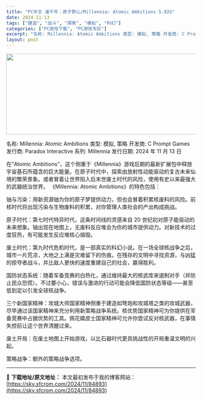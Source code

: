 ```yaml
---
title: "PC中文 诸千年：原子野心/Millennia: Atomic Ambitions 5.82G"
date: 2024-11-13
tags: ["建造", "战斗", "探索", "模拟", "科幻"]
categories: ["PC游戏下载", "PC游戏专区"]
excerpt: "名称: Millennia: Atomic Ambitions 类型: 模拟, 策略 开发商: C Prompt Games 发行商: Paradox Interactive 系列: Millennia 发行日期: 2024 年 11 月 13 日 在“Atomic Ambitions”，这个侧重于&hellip;"
layout: post
---
```


<img class="aligncenter size-full wp-image-84894" src="https://sky.sfcrom.com/wp-content/uploads/2024/11/2024111300485170.webp" alt="" width="660" height="215" />

名称: Millennia: Atomic Ambitions
类型: 模拟, 策略
开发商: C Prompt Games
发行商: Paradox Interactive
系列: Millennia
发行日期: 2024 年 11 月 13 日

在“Atomic Ambitions”，这个侧重于《Millennia》游戏后期的最新扩展包中释放宇宙基石所蕴含的巨大能量。在原子时代中，探索由放射性动能驱动的复古未来仙境的繁荣景象。或者冒着让世界陷入后末世废土时代的风险，使用有史以来最强大的武器统治世界。
《Millennia: Atomic Ambitions》的特色包括：

铀与污染：用新资源铀为你的原子梦提供动力，但也会冒着积累核废料的风险。前核时代将出现污染与生物废料的积累，对你管理人类社会的产出构成挑战。

原子时代：第七时代特异时代，这条时间线的灵感来自 20 世纪初对原子能驱动的未来想象。铀出现在地图上，无废料反应堆会为你的城市提供动力。对新技术的过度狂热，有可能发生反应堆核心熔毁。

废土时代：第九时代危机时代，是一部真实的科幻小说。在一场全球核战争之后，城市一片荒凉，大地之上满是灾难留下的伤痕。在残存的文明中寻找资源，与凶猛的掠夺者战斗，并比敌人更快的速度重建自己的社会，赢得胜利。

国防状态系统：随着军备竞赛的白热化，通过维持最大的核武库来遏制对手（并防止民众恐慌）。不过要小心，错误与激进的行动可能会降低国防状态等级——甚至低到足以引发全球核战争。

三个新国家精神：攻城大师国家精神侧重于建造如弩炮和攻城塔之类的攻城武器，尽早通过该国家精神来充分利用新策略战争系统。核优势国家精神可为你提供在军备竞赛中占据优势的工具。佩花嬉皮士国家精神可允许你尝试反对核武器，在事情失控前让这个世界清醒过来。

废土开局：在废土地图上开始游戏，以比石器时代更具挑战性的开局重温文明的兴起。

策略战争：额外的策略战争选项。

---
📖 **下载地址/原文地址：** 本文最初发布于我的博客网站：[https://sky.sfcrom.com/2024/11/84893](https://sky.sfcrom.com/2024/11/84893)
